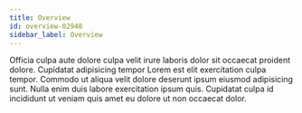 ```yaml
---
title: Overview
id: overview-02948
sidebar_label: Overview
---
```


Officia culpa aute dolore culpa velit irure laboris dolor sit occaecat proident dolore. Cupidatat adipisicing tempor Lorem est elit exercitation culpa tempor. Commodo ut aliqua velit dolore deserunt ipsum eiusmod adipisicing sunt. Nulla enim duis labore exercitation ipsum quis. Cupidatat culpa id incididunt ut veniam quis amet eu dolore ut non occaecat dolor.


